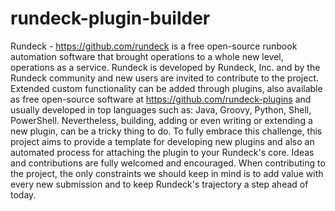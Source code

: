 # rundeck-plugin-builder

Rundeck - https://github.com/rundeck is a free open-source runbook automation software that brought operations to a whole new level, operations as a service.
Rundeck is developed by Rundeck, Inc. and by the Rundeck community and new users are invited to contribute to the project.
Extended custom functionality can be added through plugins, also available as free open-source software at https://github.com/rundeck-plugins and usually developed in top languages such as: Java, Groovy, Python, Shell, PowerShell.
Nevertheless, building, adding or even writing or extending a new plugin, can be a tricky thing to do. To fully embrace this challenge, this project aims to provide a template for developing new plugins and also an automated process for attaching the plugin to your Rundeck's core.
Ideas and contributions are fully welcomed and encouraged.
When contributing to the project, the only constraints we should keep in mind is to add value with every new submission and to keep Rundeck's trajectory a step ahead of today.
